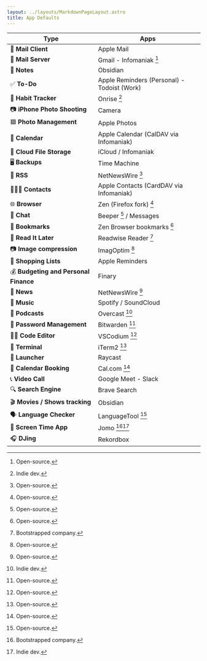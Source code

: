```yaml
---
layout: ../layouts/MarkdownPageLayout.astro
title: App Defaults
---
```


| **Type**                              | **Apps**                                    |
| ------------------------------------- | ------------------------------------------- |
| 📨 **Mail Client**                    | Apple Mail                                  |
| 📮 **Mail Server**                    | Gmail - Infomaniak [^1]                     |
| 📝 **Notes**                          | Obsidian                                    |
| ✅ **To-Do**                          | Apple Reminders (Personal) - Todoist (Work) |
| 🎯 **Habit Tracker**                  | Onrise [^3]                                 |
| 📷 **iPhone Photo Shooting**          | Camera                                      |
| 🟦 **Photo Management**               | Apple Photos                                |
| 📆 **Calendar**                       | Apple Calendar (CalDAV via Infomaniak)      |
| 📁 **Cloud File Storage**             | iCloud / Infomaniak                         |
| 🖥️ **Backups**                        | Time Machine                                |
| 📖 **RSS**                            | NetNewsWire [^1]                            |
| 🙍🏻‍♂️ **Contacts**                       | Apple Contacts (CardDAV via Infomaniak)     |
| 🌐 **Browser**                        | Zen (Firefox fork) [^1]                     |
| 💬 **Chat**                           | Beeper [^1] / Messages                      |
| 🔖 **Bookmarks**                      | Zen Browser bookmarks [^1]                  |
| 📑 **Read It Later**                  | Readwise Reader [^2]                        |
| 📷 **Image compression**              | ImagOptim [^1]                              |
| 🛒 **Shopping Lists**                 | Apple Reminders                             |
| 💰 **Budgeting and Personal Finance** | Finary                                      |
| 📰 **News**                           | NetNewsWire [^1]                            |
| 🎵 **Music**                          | Spotify / SoundCloud                        |
| 🎤 **Podcasts**                       | Overcast [^3]                               |
| 🔐 **Password Management**            | Bitwarden [^1]                              |
| 👨‍💻 **Code Editor**                    | VSCodium [^1]                               |
| 💾 **Terminal**                       | iTerm2 [^1]                                 |
| 🚀 **Launcher**                       | Raycast                                     |
| 📆 **Calendar Booking**               | Cal.com [^1]                                |
| 📞 **Video Call**                     | Google Meet - Slack                         |
| 🔍 **Search Engine**                  | Brave Search                                |
| 🎬 **Movies / Shows tracking**        | Obsidian                                    |
| 🗣️ **Language Checker**               | LanguageTool [^1]                           |
| 📵 **Screen Time App**                | Jomo [^2][^3]                               |
| 🎧 **DJing**                          | Rekordbox                                   |

[^1]: Open-source.

[^2]: Bootstrapped company.

[^3]: Indie dev.
